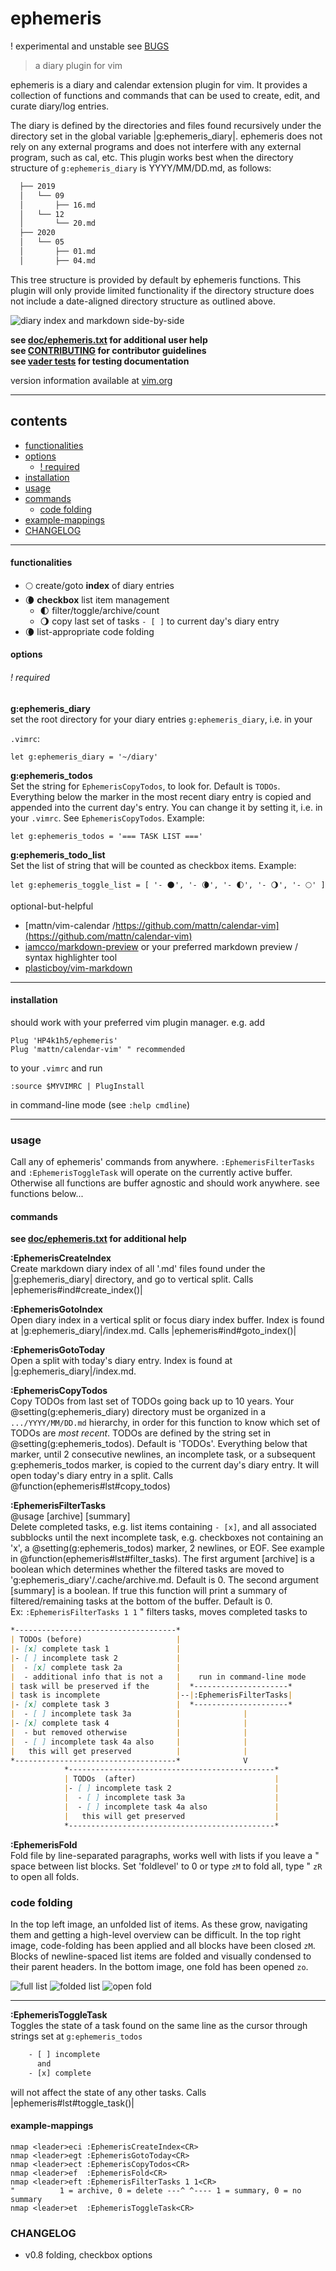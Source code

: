 # ephemeris
! experimental and unstable see [BUGS](#bugs)
> a diary plugin for vim

ephemeris is a diary and calendar extension plugin for vim. It provides a
collection of functions and commands that can be used to create, edit, and
curate diary/log entries.

The diary is defined by the directories and files found recursively under the
directory set in the global variable |g:ephemeris_diary|. ephemeris does not
rely on any external programs and does not interfere with any external
program, such as cal, etc. This plugin works best when the directory structure
of `g:ephemeris_diary` is YYYY/MM/DD.md, as follows:
```txt
  ├── 2019
  │   └── 09
  │       ├── 16.md
  │   └── 12
  │       └── 20.md
  ├── 2020
  │   └── 05
  │       ├── 01.md
  │       ├── 04.md
```
This tree structure is provided by default by ephemeris functions. This plugin
will only provide limited functionality if the directory structure does not
include a date-aligned directory structure as outlined above.

![diary index and markdown side-by-side](img/side-by-side.png)

**see [doc/ephemeris.txt](doc/ephemeris.txt) for additional user help**  
**see [CONTRIBUTING](.github/CONTRIBUTING.md) for contributor guidelines**  
**see [vader tests](.github/CONTRIBUTING.md#vader-tests) for testing
documentation**

version information available at [vim.org](https://www.vim.org/scripts/script.php?script_id=5879)

---------------------------------------------

## contents

- [functionalities](#functionalities)
- [options](#options)
    - [! required](#!-required)
- [installation](#installation)
- [usage](#usage)
- [commands](#commands)
  - [code folding](#code-folding)
- [example-mappings](#example-mappings)
- [CHANGELOG](#changelog)

---------------------------------------------

#### functionalities

 - 🌕 create/goto **index** of diary entries
 - 🌘 **checkbox** list item management
   - 🌓 filter/toggle/archive/count
   - 🌖 copy last set of tasks `- [ ]` to current day's diary entry
 - 🌘 list-appropriate code folding


#### options

###### ! required

**g:ephemeris_diary**  
set the root directory for your diary entries `g:ephemeris_diary`, i.e. in your

`.vimrc`:
```vim
let g:ephemeris_diary = '~/diary'
```

**g:ephemeris_todos**  
Set the string for `EphemerisCopyTodos`, to look for. Default is `TODOs`.
Everything below the marker in the most recent diary entry is copied and
appended into the current day's entry. You can change it by setting it, i.e.
in your `.vimrc`. See `EphemerisCopyTodos`.
Example:  
```vim
let g:ephemeris_todos = '=== TASK LIST ==='
```

**g:ephemeris_todo_list**  
Set the list of string that will be counted as checkbox items.
Example:  
```vim
let g:ephemeris_toggle_list = [ '- 🌑', '- 🌘', '- 🌓', '- 🌖', '- 🌕' ]
```

optional-but-helpful
- [mattn/vim-calendar
    /https://github.com/mattn/calendar-vim](https://github.com/mattn/calendar-vim)
- [iamcco/markdown-preview](https://github.com/iamcco/markdown-preview.nvim)
    or your preferred markdown preview / syntax highlighter tool
- [plasticboy/vim-markdown](https://github.com/plasticboy/vim-markdown)

---------------------------------------------

#### installation

should work with your preferred vim plugin manager. e.g. add
```vim
Plug 'HP4k1h5/ephemeris'
Plug 'mattn/calendar-vim' " recommended
```
to your `.vimrc` and run
```vim
:source $MYVIMRC | PlugInstall
```
in command-line mode (see `:help cmdline`)

---------------------------------------------

### usage

Call any of ephemeris' commands from anywhere. `:EphemerisFilterTasks`
and `:EphemerisToggleTask` will operate on the currently active buffer.
Otherwise all functions are buffer agnostic and should work anywhere. see
functions below...

#### commands
**see [doc/ephemeris.txt](doc/ephemeris.txt) for additional help**

**:EphemerisCreateIndex**  
Create markdown diary index of all '.md' files found under the
|g:ephemeris_diary| directory, and go to vertical split.  Calls
|ephemeris#ind#create_index()|

**:EphemerisGotoIndex**  
Open diary index in a vertical split or focus diary index buffer. Index is
found at |g:ephemeris_diary|/index.md. Calls |ephemeris#ind#goto_index()|

**:EphemerisGotoToday**  
Open a split with today's diary entry. Index is found at
|g:ephemeris_diary|/index.md.

**:EphemerisCopyTodos**  
 Copy TODOs from last set of TODOs going back up to 10 years. Your
 @setting(g:ephemeris_diary) directory must  be organized in a
 `.../YYYY/MM/DD.md` hierarchy, in order for this function to know which set
 of TODOs are _most recent_. TODOs are defined by the string set in
 @setting(g:ephemeris_todos). Default is 'TODOs'. Everything below that
 marker, until 2 consecutive newlines, an incomplete task, or a subsequent
 g:ephemeris_todos marker, is copied to the current day's diary entry. It will
 open today's diary entry in a split. Calls
 @function(ephemeris#lst#copy_todos)

**:EphemerisFilterTasks**  
 @usage [archive] [summary]  
 Delete completed tasks, e.g. list items containing `- [x]`, and all associated
 subblocks until the next incomplete task, e.g. checkboxes not containing an 'x',
 a @setting(g:ephemeris_todos) marker, 2 newlines, or EOF. See example in
 @function(ephemeris#lst#filter_tasks). The first argument [archive] is a
 boolean which determines whether the filtered tasks are moved to
 'g:ephemeris_diary'/.cache/archive.md. Default is 0. The second argument
 [summary] is a boolean. If true this function will print a summary of
 filtered/remaining tasks at the bottom of the buffer. Default is 0.  
 Ex: `:EphemerisFilterTasks 1 1` " filters tasks, moves completed tasks to


```md
*------------------------------------*
| TODOs (before)                     |
|- [x] complete task 1               |
|- [ ] incomplete task 2             |
|  - [x] complete task 2a            |
|  - additional info that is not a   |    run in command-line mode
| task will be preserved if the      |  *---------------------*
| task is incomplete                 |--|:EphemerisFilterTasks|
|- [x] complete task 3               |  *---------------------*
|  - [ ] incomplete task 3a          |              |
|- [x] complete task 4               |              |
|  - but removed otherwise           |              |
|  - [ ] incomplete task 4a also     |              |
|   this will get preserved          |              |
*------------------------------------*              V
            *----------------------------------------------*
            | TODOs  (after)                               |
            |- [ ] incomplete task 2                       |
            |  - [ ] incomplete task 3a                    |
            |  - [ ] incomplete task 4a also               |
            |   this will get preserved                    |
            *----------------------------------------------*
```

**:EphemerisFold**  
 Fold file by line-separated paragraphs, works well with lists if you leave a
 " space between list blocks. Set 'foldlevel' to 0 or type `zM` to fold all,
 type " `zR` to open all folds.

### code folding

In the top left image, an unfolded list of items.  As these grow, navigating
them and getting a high-level overview can be difficult. In the top right
image, code-folding has been applied and all blocks have been closed `zM`.
Blocks of newline-spaced list items are folded and visually condensed to their
parent headers. In the bottom image, one fold has been opened `zo`.

![full list](./img/full-list.png) ![folded
list](./img/folded.png) ![open fold](./img/open_fold.png)


___
**:EphemerisToggleTask**  
Toggles the state of a task found on the same line as the cursor through
strings set at `g:ephemeris_todos`
```txt
    - [ ] incomplete
      and
    - [x] complete
```
will not affect the state of any other tasks. Calls
|ephemeris#lst#toggle_task()|

#### example-mappings

```vim
nmap <leader>eci :EphemerisCreateIndex<CR>
nmap <leader>egt :EphemerisGotoToday<CR>
nmap <leader>ect :EphemerisCopyTodos<CR>
nmap <leader>ef  :EphemerisFold<CR>
nmap <leader>eft :EphemerisFilterTasks 1 1<CR>
"          1 = archive, 0 = delete ---^ ^---- 1 = summary, 0 = no summary
nmap <leader>et  :EphemerisToggleTask<CR>
```

### CHANGELOG

- v0.8 folding, checkbox options
